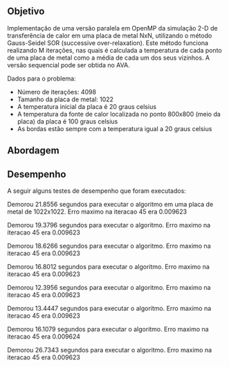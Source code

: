 ## Objetivo
Implementação de uma versão paralela em OpenMP da simulação 2-D de transferência de calor em uma 
placa de metal NxN, utilizando o método Gauss-Seidel SOR (successive over-relaxation). Este 
método funciona realizando M iterações, nas quais é calculada a temperatura de cada ponto de uma
placa de metal como a média de cada um dos seus vizinhos. A versão sequencial pode ser obtida 
no AVA. 

Dados para o problema:
- Número de iterações: 4098
- Tamanho da placa de metal: 1022
- A temperatura inicial da placa é 20 graus celsius
- A temperatura da fonte de calor localizada no ponto 800x800 (meio da placa) da placa é 100 graus celsius
- As bordas estão sempre com a temperatura igual a 20 graus celsius

## Abordagem



## Desempenho
A seguir alguns testes de desempenho que foram executados:

Demorou 21.8556 segundos para executar o algoritmo em uma placa de metal de 1022x1022. Erro maximo na iteracao 45 era 0.009623

Demorou 19.3796 segundos para executar o algoritmo. Erro maximo na iteracao 45 era 0.009623

Demorou 18.6266 segundos para executar o algoritmo. Erro maximo na iteracao 45 era 0.009623

Demorou 16.8012 segundos para executar o algoritmo. Erro maximo na iteracao 45 era 0.009623

Demorou 12.3956 segundos para executar o algoritmo. Erro maximo na iteracao 45 era 0.009623

Demorou 13.4447 segundos para executar o algoritmo. Erro maximo na iteracao 45 era 0.009623

Demorou 16.1079 segundos para executar o algoritmo. Erro maximo na iteracao 45 era 0.009624

Demorou 26.7343 segundos para executar o algoritmo. Erro maximo na iteracao 45 era 0.009623